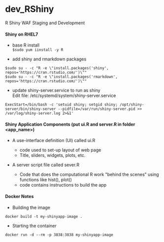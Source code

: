 # dev_RShiny
R Shiny WAF Staging and Development

#### Shiny on RHEL7
- base R install <br/>
`$sudo yum iinstall -y R`

- add shiny and rmarkdown packages <br/>
```
$sudo su - -c "R -e \"install.packages('shiny', repos='https://cran.rstudio.com/')\""
$sudo su - -c "R -e \"install.packages('rmarkdown', repos='https://cran.rstudio.com/')\""
```
- update shiny-server.service to run as shiny <br/>
Edit file: /etc/systemd/system/shiny-server.service <br/>
```
ExecStart=/bin/bash -c 'setuid shiny; setgid shiny; /opt/shiny-server/bin/shiny-server --pidfile=/var/run/shiny-server.pid >> /var/log/shiny-server.log 2>&1'
```

#### Shiny Application Components (put ui.R and server.R in folder <app_name>)
- A use-interface definition (UI) called ui.R
  - code used to set-up layout of web page
  - Title, sliders, widgets, plots, etc.  
 


- A server script file called sever.R
  - Code that does the computational R work "behind the scenes" using functions like hist(), plot()
  - code contains instructions to build the app


#### Docker Notes
- Building the image
```
docker build -t my-shinyapp-image .
```

- Starting the container
```
docker run -d --rm -p 3838:3838 my-shinyapp-image
```
